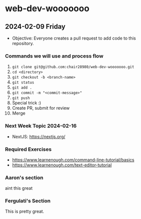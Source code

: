 # web-dev-wooooooo

## 2024-02-09 Friday

- Objective: Everyone creates a pull request to add code to this repository.

### Commands we will use and process flow
1. `git clone git@github.com:chair28980/web-dev-wooooooo.git`
2. `cd <directory>`
3. `git checkout -b <branch-name>`
4. `git status`
5. `git add .`
6. `git commit -m "<commit-message>"`
7. `git push`
8. Special trick :)
9. Create PR, submit for review
10. Merge

### Next Week Topic 2024-02-16
- NextJS: https://nextjs.org/

### Required Exercises
- https://www.learnenough.com/command-line-tutorial/basics
- https://www.learnenough.com/text-editor-tutorial

### Aaron's section
aint this great




### Fergulati's Section
This is pretty great.